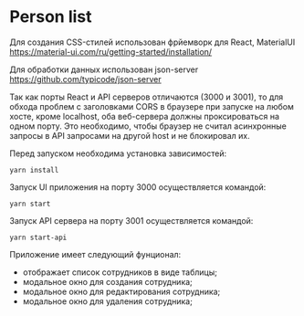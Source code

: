 # Person list

Для создания CSS-стилей использован фрйемворк для React, MaterialUI https://material-ui.com/ru/getting-started/installation/

Для обработки данных использован json-server https://github.com/typicode/json-server

Так как порты React и API серверов отличаются (3000 и 3001), то для обхода проблем с заголовками CORS в браузере при запуске на любом хосте, кроме localhost, оба веб-сервера должны проксироваться на одном порту. Это необходимо, чтобы браузер не считал асинхронные запросы в API запросами на другой host и не блокировал их.

Перед запуском необходима установка зависимостей:
```
yarn install
```

Запуск UI приложения на порту 3000 осуществляется командой:
```
yarn start
```

Запуск API сервера на порту 3001 осуществляется командой: 
```
yarn start-api
```
Приложение имеет следующий фунционал:
- отображает список сотрудников в виде таблицы;  
- модальное окно для создания сотрудника;  
- модальное окно для редактирования сотрудника;  
- модальное окно для удаления сотрудника;
